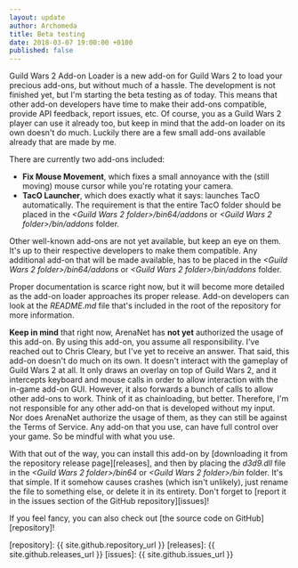 ```yaml
---
layout: update
author: Archomeda
title: Beta testing
date: 2018-03-07 19:00:00 +0100
published: false
---
```

Guild Wars 2 Add-on Loader is a new add-on for Guild Wars 2 to load your precious add-ons, but without much of a hassle.
The development is not finished yet, but I'm starting the beta testing as of today.
This means that other add-on developers have time to make their add-ons compatible, provide API feedback, report issues, etc.
Of course, you as a Guild Wars 2 player can use it already too, but keep in mind that the add-on loader on its own doesn't do much.
Luckily there are a few small add-ons available already that are made by me.

There are currently two add-ons included:
 - **Fix Mouse Movement**, which fixes a small annoyance with the (still moving) mouse cursor while you're rotating your camera.
 - **TacO Launcher**, which does exactly what it says: launches TacO automatically.
   The requirement is that the entire TacO folder should be placed in the *&lt;Guild Wars 2 folder&gt;/bin64/addons* or *&lt;Guild Wars 2 folder&gt;/bin/addons* folder.

Other well-known add-ons are not yet available, but keep an eye on them.
It's up to their respective developers to make them compatible.
Any additional add-on that will be made available, has to be placed in the *&lt;Guild Wars 2 folder&gt;/bin64/addons* or *&lt;Guild Wars 2 folder&gt;/bin/addons* folder.

Proper documentation is scarce right now, but it will become more detailed as the add-on loader approaches its proper release.
Add-on developers can look at the *README.md* file that's included in the root of the repository for more information.

**Keep in mind** that right now, ArenaNet has **not yet** authorized the usage of this add-on.
By using this add-on, you assume all responsibility.
I've reached out to Chris Cleary, but I've yet to receive an answer.
That said, this add-on doesn't do much on its own.
It doesn't interact with the gameplay of Guild Wars 2 at all.
It only draws an overlay on top of Guild Wars 2, and it intercepts keyboard and mouse calls in order to allow interaction with the in-game add-on GUI.
However, it also forwards a bunch of calls to allow other add-ons to work.
Think of it as chainloading, but better.
Therefore, I'm not responsible for any other add-on that is developed without my input.
Nor does ArenaNet authorize the usage of them, as they can still be against the Terms of Service.
Any add-on that you use, can have full control over your game.
So be mindful with what you use.

With that out of the way, you can install this add-on by [downloading it from the repository release page][releases], and then by placing the *d3d9.dll* file in the *&lt;Guild Wars 2 folder&gt;/bin64* or *&lt;Guild Wars 2 folder&gt;/bin* folder.
It's that simple.
If it somehow causes crashes (which isn't unlikely), just rename the file to something else, or delete it in its entirety.
Don't forget to [report it in the issues section of the GitHub repository][issues]!

If you feel fancy, you can also check out [the source code on GitHub][repository]!

[repository]: {{ site.github.repository_url }}
[releases]: {{ site.github.releases_url }}
[issues]: {{ site.github.issues_url }}
